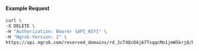 <!-- Code generated for API Clients. DO NOT EDIT. -->

#### Example Request

```bash
curl \
-X DELETE \
-H "Authorization: Bearer {API_KEY}" \
-H "Ngrok-Version: 2" \
https://api.ngrok.com/reserved_domains/rd_2cT4QcO4jA7TsqqcMo1jmW5krj8/http_endpoint_configuration
```
